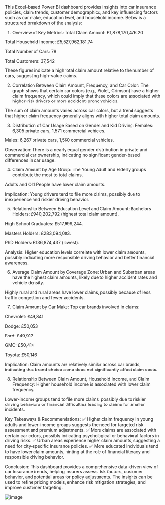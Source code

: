 This Excel-based Power BI dashboard provides insights into car insurance policies, claim trends, customer demographics, and key influencing factors such as car make, education level, and household income. Below is a structured breakdown of the analysis:

1. Overview of Key Metrics:
Total Claim Amount: £1,878,170,476.20

Total Household Income: £5,527,962,181.74

Total Number of Cars: 78

Total Customers: 37,542

These figures indicate a high total claim amount relative to the number of cars, suggesting high-value claims.

2. Correlation Between Claim Amount, Frequency, and Car Color:
The graph shows that certain car colors (e.g., Violet, Crimson) have a higher claim frequency, which could imply that these colors are associated with higher-risk drivers or more accident-prone vehicles.

The sum of claim amounts varies across car colors, but a trend suggests that higher claim frequency generally aligns with higher total claim amounts.

3. Distribution of Car Usage Based on Gender and Kid Driving:
Females: 6,305 private cars, 1,571 commercial vehicles.

Males: 6,267 private cars, 1,560 commercial vehicles.

Observation: There is a nearly equal gender distribution in private and commercial car ownership, indicating no significant gender-based differences in car usage.

4. Claim Amount by Age Group:
The Young Adult and Elderly groups contribute the most to total claims.

Adults and Old People have lower claim amounts.

Implication: Young drivers tend to file more claims, possibly due to inexperience and riskier driving behavior.

5. Relationship Between Education Level and Claim Amount:
Bachelors Holders: £940,202,792 (highest total claim amount).

High School Graduates: £517,999,244.

Masters Holders: £283,094,003.

PhD Holders: £136,874,437 (lowest).

Analysis: Higher education levels correlate with lower claim amounts, possibly indicating more responsible driving behavior and better financial awareness.

6. Average Claim Amount by Coverage Zone:
Urban and Suburban areas have the highest claim amounts, likely due to higher accident rates and vehicle density.

Highly rural and rural areas have lower claims, possibly because of less traffic congestion and fewer accidents.

7. Claim Amount by Car Make:
Top car brands involved in claims:

Chevrolet: £49,841

Dodge: £50,053

Ford: £49,912

GMC: £50,414

Toyota: £50,146

Implication: Claim amounts are relatively similar across car brands, indicating that brand choice alone does not significantly affect claim costs.

8. Relationship Between Claim Amount, Household Income, and Claim Frequency:
Higher household income is associated with lower claim frequency.

Lower-income groups tend to file more claims, possibly due to riskier driving behaviors or financial difficulties leading to claims for smaller incidents.

Key Takeaways & Recommendations:
✅ Higher claim frequency in young adults and lower-income groups suggests the need for targeted risk assessment and premium adjustments.
✅ More claims are associated with certain car colors, possibly indicating psychological or behavioral factors in driving risks.
✅ Urban areas experience higher claim amounts, suggesting a need for city-specific insurance policies.
✅ More educated individuals tend to have lower claim amounts, hinting at the role of financial literacy and responsible driving behavior.

Conclusion:
This dashboard provides a comprehensive data-driven view of car insurance trends, helping insurers assess risk factors, customer behavior, and potential areas for policy adjustments. The insights can be used to refine pricing models, enhance risk mitigation strategies, and improve customer targeting.

![image](https://github.com/user-attachments/assets/18ddee2a-06d6-49b2-98bf-7982732befe9)

